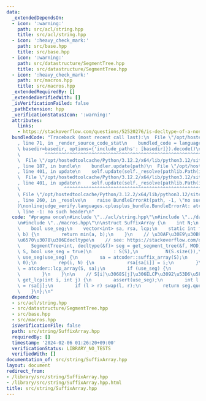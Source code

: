 ```yaml
---
data:
  _extendedDependsOn:
  - icon: ':warning:'
    path: src/acl/string.hpp
    title: src/acl/string.hpp
  - icon: ':heavy_check_mark:'
    path: src/base.hpp
    title: src/base.hpp
  - icon: ':warning:'
    path: src/datastructure/SegmentTree.hpp
    title: src/datastructure/SegmentTree.hpp
  - icon: ':heavy_check_mark:'
    path: src/macros.hpp
    title: src/macros.hpp
  _extendedRequiredBy: []
  _extendedVerifiedWith: []
  _isVerificationFailed: false
  _pathExtension: hpp
  _verificationStatusIcon: ':warning:'
  attributes:
    links:
    - https://stackoverflow.com/questions/52520276/is-decltype-of-a-non-static-member-function-ill-formed
  bundledCode: "Traceback (most recent call last):\n  File \"/opt/hostedtoolcache/Python/3.12.2/x64/lib/python3.12/site-packages/onlinejudge_verify/documentation/build.py\"\
    , line 71, in _render_source_code_stat\n    bundled_code = language.bundle(stat.path,\
    \ basedir=basedir, options={'include_paths': [basedir]}).decode()\n          \
    \         ^^^^^^^^^^^^^^^^^^^^^^^^^^^^^^^^^^^^^^^^^^^^^^^^^^^^^^^^^^^^^^^^^^^^^^^^^^^^^^^^^\n\
    \  File \"/opt/hostedtoolcache/Python/3.12.2/x64/lib/python3.12/site-packages/onlinejudge_verify/languages/cplusplus.py\"\
    , line 187, in bundle\n    bundler.update(path)\n  File \"/opt/hostedtoolcache/Python/3.12.2/x64/lib/python3.12/site-packages/onlinejudge_verify/languages/cplusplus_bundle.py\"\
    , line 401, in update\n    self.update(self._resolve(pathlib.Path(included), included_from=path))\n\
    \  File \"/opt/hostedtoolcache/Python/3.12.2/x64/lib/python3.12/site-packages/onlinejudge_verify/languages/cplusplus_bundle.py\"\
    , line 401, in update\n    self.update(self._resolve(pathlib.Path(included), included_from=path))\n\
    \                ^^^^^^^^^^^^^^^^^^^^^^^^^^^^^^^^^^^^^^^^^^^^^^^^^^^^^^^^^\n \
    \ File \"/opt/hostedtoolcache/Python/3.12.2/x64/lib/python3.12/site-packages/onlinejudge_verify/languages/cplusplus_bundle.py\"\
    , line 260, in _resolve\n    raise BundleErrorAt(path, -1, \"no such header\"\
    )\nonlinejudge_verify.languages.cplusplus_bundle.BundleErrorAt: atcoder/string:\
    \ line -1: no such header\n"
  code: "#pragma once\n#include \"../acl/string.hpp\"\n#include \"../datastructure/SegmentTree.hpp\"\
    \n#include \"../macros.hpp\"\n\nstruct SuffixArray {\n    int N;\n    string S;\n\
    \    bool use_seg;\n    vector<int> sa, rsa, lcp;\n    static int f(int a, int\
    \ b) {\n        return min(a, b);\n    }\n    // \u30AF\u30E9\u30B9\u5185\u95A2\
    \u6570\u3078\u306Edecltype\n    // see: https://stackoverflow.com/questions/52520276/is-decltype-of-a-non-static-member-function-ill-formed\n\
    \    SegmentTree<int, decltype(&f)> seg = get_segment_tree(&f, MOD);\n\n    SuffixArray(string\
    \ S, bool use_seg = true)\n        : S(S),\n          N(S.size()),\n         \
    \ use_seg(use_seg) {\n        sa = atcoder::suffix_array(S);\n        rsa.assign(N,\
    \ 0);\n        rep(i, N) {\n            rsa[sa[i]] = i;\n        }\n        lcp\
    \ = atcoder::lcp_array(S, sa);\n        if (use_seg) {\n            seg.build(lcp);\n\
    \        }\n    }\n\n    // S[i]\u3068S[j]\u306ELCP\u3092\u53D6\u5F97\n    int\
    \ get_lcp(int i, int j) {\n        assert(use_seg);\n        int l = rsa[i], r\
    \ = rsa[j];\n        if (l > r) swap(l, r);\n        return seg.query(l, r);\n\
    \    }\n};\n"
  dependsOn:
  - src/acl/string.hpp
  - src/datastructure/SegmentTree.hpp
  - src/base.hpp
  - src/macros.hpp
  isVerificationFile: false
  path: src/string/SuffixArray.hpp
  requiredBy: []
  timestamp: '2024-02-06 01:26:20+09:00'
  verificationStatus: LIBRARY_NO_TESTS
  verifiedWith: []
documentation_of: src/string/SuffixArray.hpp
layout: document
redirect_from:
- /library/src/string/SuffixArray.hpp
- /library/src/string/SuffixArray.hpp.html
title: src/string/SuffixArray.hpp
---
```

